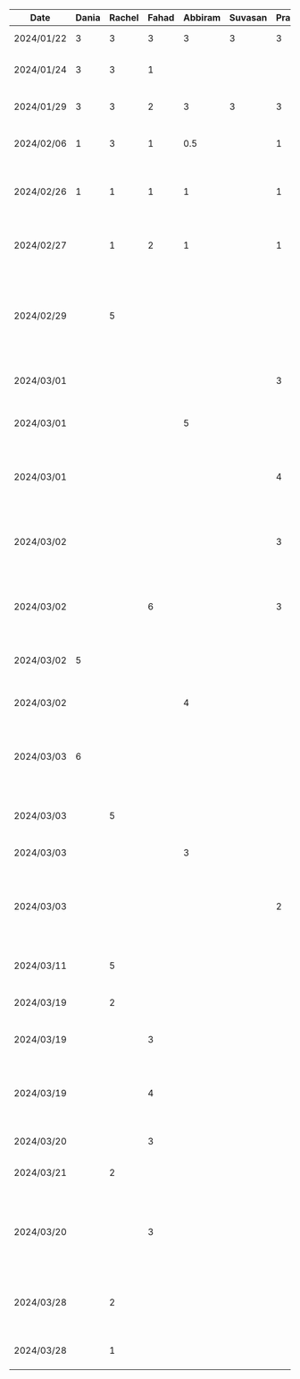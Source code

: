 | Date       | Dania | Rachel | Fahad | Abbiram | Suvasan | Pranavan | Task                                                                                                           |
|------------|-------|------|-------|---------|---------|----------|----------------------------------------------------------------------------------------------------------------|
| 2024/01/22 | 3     | 3    | 3     | 3       | 3       | 3        | Discussed D1,Setup Github                                                                                      |
| 2024/01/24 | 3     | 3    | 1     |         |         |          | Worked on D1 Proposal Document                                                                                 |
| 2024/01/29 | 3     | 3    | 2     | 3       | 3       | 3        | Finished D1 Proposal Document                                                                                  |
| 2024/02/06 | 1     | 3    | 1     | 0.5     |         | 1        | Worked on D2 Buddy Team Evaluation                                                                             |
| 2024/02/26 | 1     | 1    | 1     | 1       |         | 1        | Discussed features, brainstormed work items and divided tasks                                                  |
| 2024/02/27 |       | 1    | 2     | 1       |         | 1        | Created structure with MVVM design pattern for features                                                        |
| 2024/02/29 |       | 5    |       |         |         |          | Created features for home screen and design home screen components, finished d3 report for home screen section |
| 2024/03/01 |       |      |       |         |         | 3        | Initializated trip add screen layout UI                                                                        |
| 2024/03/01 |       |      |       | 5       |         |          | Create Expense View page and add Budget progress                                                               |
| 2024/03/01 |       |      |       |         |         | 4        | Created date picker and search bar components to search and add a destination                                  |
| 2024/03/02 |       |      |       |         |         | 3        | Created a data model for destinations and created card layout for each destination                             |
| 2024/03/02 |       |      | 6     |         |         | 3        | Setup Conversion Components for all conversions apart from currency                                            |
| 2024/03/02 | 5     |      |       |         |         |          | Created prototype for Language Translation Feature: UI                                                         |
| 2024/03/02 |       |      |       | 4       |         |          | Add list of expenses and mock data                                                                             |
| 2024/03/03 | 6     |      |       |         |         |          | Created prototype for Language Translation Feature: Translating Feature                                        |
| 2024/03/03 |       | 5    |       |         |         |          | Worked on home screen and authentication features                                                              |
| 2024/03/03 |       |      |       | 3       |         |          | Create Add Expense View                                                                                        |
| 2024/03/03 |       |      |       |         |         | 2        | Improved add screen UI by including a bottomModal view and refactored/merged my commits                        |
| 2024/03/11 |       | 5    |       |         |         |          | Worked on D4 Architectural Style Analysis                                                                      |
| 2024/03/19 |       | 2    |       |         |         |          | Worked on D4 Architectural Style Analysis                                                                      |
| 2024/03/19 |       |      | 3     |         |         |          | Work on D4 Architectural Style Analysis                                                                        |                    
| 2024/03/19 |       |      | 4     |         |         |          | Implement Repository Pattern throughout app adding in Hilt for Dependency Injection                            |                                                                      
| 2024/03/20 |       |      | 3     |         |         |          | Implement Firebaase Auth                                                                                       |                                                                               
| 2024/03/21 |       | 2    |       |         |         |          | work on home page brainstorm and ideas                                                                         |
| 2024/03/20 |       |      | 3     |         |         |          | Implement Currency Conversion Screen accessing two APIs to get conversion rate and contry flags                |                                                                               
| 2024/03/28 |       | 2    |       |         |         |          | work on home page brainstorm and ideas for FAQ section in home screen
| 2024/03/28 |       | 1    |       |         |         |          | work on improving home screen content

